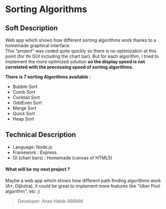 # Sorting Algorithms

## Soft Description
Web app which shows how different sorting algorithms work thanks to a homemade graphical interface.  
This "project" was coded quite quickly so there is no optimization at this point (for thi GUI 
including the chart bar). But for each algorithm, I tried to implement the more optimized solution 
**so the display speed is not correlated with the processing speed of sorting algorithms**.

**There is 7 sorting Algorithms available :**
- Bubble Sort
- Comb Sort
- Cocktail Sort
- OddEven Sort
- Merge Sort
- Quick Sort
- Heap Sort

## Technical Description
- Language: Node.js  
- Framework : Express
- GI (chart bars) : Homemade (canvas of HTML5)

#### What will be my next project ?

Maybe a web app which shows how different path finding algorithms work (A*, Dijkstra), 
it could be great to implement more features like "Uber Pool algorithm", etc ;)

> Developer: Anas Habib ABRAM
